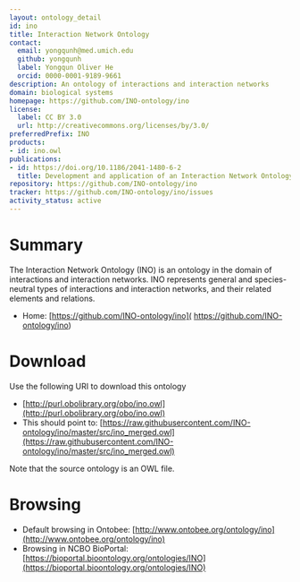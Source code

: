 ```yaml
---
layout: ontology_detail
id: ino
title: Interaction Network Ontology
contact:
  email: yongqunh@med.umich.edu
  github: yongqunh
  label: Yongqun Oliver He
  orcid: 0000-0001-9189-9661
description: An ontology of interactions and interaction networks
domain: biological systems
homepage: https://github.com/INO-ontology/ino
license:
  label: CC BY 3.0
  url: http://creativecommons.org/licenses/by/3.0/
preferredPrefix: INO
products:
- id: ino.owl
publications:
- id: https://doi.org/10.1186/2041-1480-6-2
  title: Development and application of an Interaction Network Ontology for literature mining of vaccine-associated gene-gene interactions
repository: https://github.com/INO-ontology/ino
tracker: https://github.com/INO-ontology/ino/issues
activity_status: active
---
```


# Summary

The Interaction Network Ontology (INO) is an ontology in the domain of interactions and interaction networks. INO represents general and species-neutral types of interactions and interaction networks, and their related elements and relations. 

* Home: [https://github.com/INO-ontology/ino]( https://github.com/INO-ontology/ino) 

# Download

Use the following URI to download this ontology

* [http://purl.obolibrary.org/obo/ino.owl](http://purl.obolibrary.org/obo/ino.owl)
* This should point to: [https://raw.githubusercontent.com/INO-ontology/ino/master/src/ino_merged.owl](https://raw.githubusercontent.com/INO-ontology/ino/master/src/ino_merged.owl)

Note that the source ontology is an OWL file.  

# Browsing

* Default browsing in Ontobee: [http://www.ontobee.org/ontology/ino](http://www.ontobee.org/ontology/ino)
* Browsing in NCBO BioPortal: [https://bioportal.bioontology.org/ontologies/INO](https://bioportal.bioontology.org/ontologies/INO)
